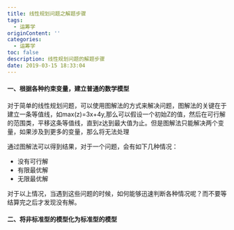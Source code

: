 ```yaml
---
title: 线性规划问题之解题步骤
tags:
  - 运筹学
originContent: ''
categories:
  - 运筹学
toc: false
description: 线性规划问题的解题步骤
date: 2019-03-15 18:33:04
---
```


#### 一、根据各种约束变量，建立普通的数学模型
对于简单的线性规划问题，可以使用图解法的方式来解决问题，图解法的关键在于建立一条等值线，如max(z)=3x+4y,那么可以假设一个初始Z的值，然后在可行解的范围类，平移这条等值线，直到z达到最大值为止。但是图解法只能解决两个变量，如果涉及到更多的变量，那么将无法处理

通过图解法可以得到结果，对于一个问题，会有如下几种情况：
- 没有可行解
- 有限最优解
- 无限最优解

对于以上情况，当遇到这些问题的时候，如何能够迅速判断各种情况呢？而不要等结算完之后才发现没有解。

#### 二、将非标准型的模型化为标准型的模型


